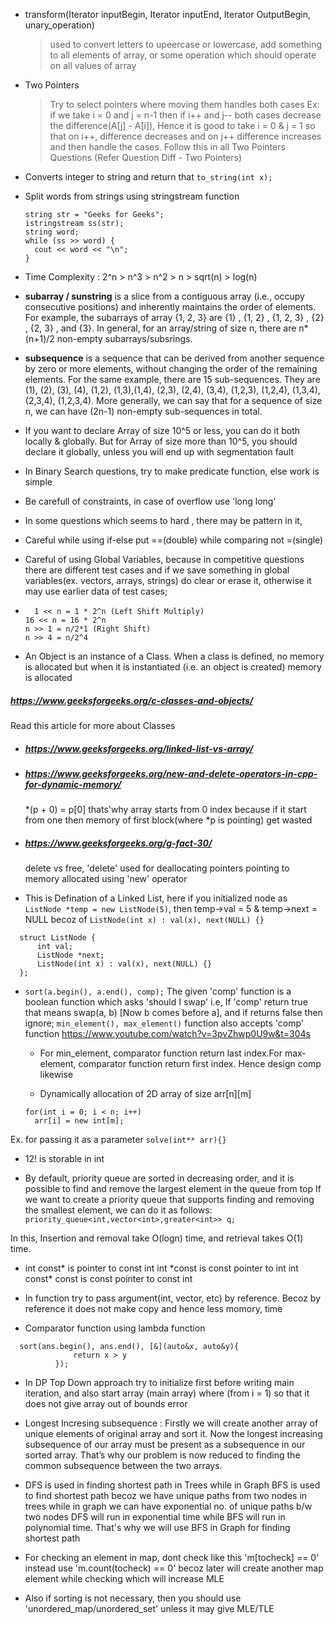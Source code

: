 - transform(Iterator inputBegin, Iterator inputEnd, Iterator OutputBegin, unary_operation)
  > used to convert letters to upeercase or lowercase, add something to all elements of array, or some operation which should operate on all values of array
- Two Pointers

  > Try to select pointers where moving them handles both cases
  > Ex: if we take i = 0 and j = n-1 then if i++ and j-- both cases
  > decrease the difference(A[j] - A[i]), Hence it is good to take
  > i = 0 & j = 1 so that on i++, difference decreases and on j++
  > difference increases and then handle the cases.
  > Follow this in all Two Pointers Questions
  > (Refer Question Diff - Two Pointers)

- Converts integer to string and return that
  `to_string(int x);`

- Split words from strings using stringstream function

  ```
  string str = "Geeks for Geeks";
  istringstream ss(str);
  string word;
  while (ss >> word) {
    cout << word << "\n";
  }

  ```

- Time Complexity :
  2^n > n^3 > n^2 > n > sqrt(n) > log(n)

- **subarray / sunstring** is a slice from a contiguous array (i.e., occupy consecutive positions) and inherently maintains the order of elements. For example, the subarrays of array {1, 2, 3} are {1} , {1, 2} , {1, 2, 3} , {2} , {2, 3} , and {3}. In general, for an array/string of size n, there are n\*(n+1)/2 non-empty subarrays/subsrings.

- **subsequence** is a sequence that can be derived from another sequence by zero or more elements, without changing the order of the remaining elements.
  For the same example, there are 15 sub-sequences. They are (1), (2), (3), (4), (1,2), (1,3),(1,4), (2,3), (2,4), (3,4), (1,2,3), (1,2,4), (1,3,4), (2,3,4), (1,2,3,4). More generally, we can say that for a sequence of size n, we can have (2n-1) non-empty sub-sequences in total.

- If you want to declare Array of size 10^5 or less, you can do it both locally & globally. But for Array of size more than 10^5, you should declare it globally, unless you will end up with segmentation fault

- In Binary Search questions, try to make predicate function, else work is simple

- Be carefull of constraints, in case of overflow use 'long long'

- In some questions which seems to hard , there may be pattern in it,

- Careful while using if-else put ==(double) while comparing not =(single)

- Careful of using Global Variables, because in competitive questions there are different test cases and if we save something in global variables(ex. vectors, arrays, strings) do clear or erase it, otherwise it may use earlier data of test cases;

- ```
    1 << n = 1 * 2^n (Left Shift Multiply)
  16 << n = 16 * 2^n
  n >> 1 = n/2*1 (Right Shift)
  n >> 4 = n/2^4
  ```

- An Object is an instance of a Class. When a class is defined, no memory is allocated but when it is instantiated (i.e. an object is created) memory is allocated

##### https://www.geeksforgeeks.org/c-classes-and-objects/

Read this article for more about Classes

- ##### https://www.geeksforgeeks.org/linked-list-vs-array/

- ##### https://www.geeksforgeeks.org/new-and-delete-operators-in-cpp-for-dynamic-memory/

  \*(p + 0) = p[0] thats'why array starts from 0 index because if it start from one then memory of first block(where \*p is pointing) get wasted

- ##### https://www.geeksforgeeks.org/g-fact-30/

  delete vs free, 'delete' used for deallocating pointers pointing to memory allocated using 'new' operator

- This is Defination of a Linked List, here if you initialized node as `ListNode *temp = new ListNode(5)`, then temp->val = 5 & temp->next = NULL becoz of `ListNode(int x) : val(x), next(NULL) {}`

```
  struct ListNode {
      int val;
      ListNode *next;
      ListNode(int x) : val(x), next(NULL) {}
  };
```

- `sort(a.begin(), a.end(), comp);`
  The given 'comp' function is a boolean function which asks 'should I swap' i.e, If 'comp' return true that means swap(a, b) [Now b comes before a], and if returns false then ignore;
  `min_element(), max_element()` function also accepts 'comp' function
  https://www.youtube.com/watch?v=3pvZhwp0U9w&t=304s

  - For min_element, comparator function return last index.For max-element, comparator function return first index. Hence design comp likewise

  - Dynamically allocation of 2D array of size arr[n][m]

  ```int** arr = new int*[n];
  for(int i = 0; i < n; i++)
  	arr[i] = new int[m];
  ```

Ex. for passing it as a parameter `solve(int** arr){}`

- 12! is storable in int

- By default, priority queue are sorted in decreasing
  order, and it is possible to find and remove the largest element in the queue from top
  If we want to create a priority queue that supports finding and removing the
  smallest element, we can do it as follows:
  `priority_queue<int,vector<int>,greater<int>> q;`

In this, Insertion and removal take O(logn) time, and retrieval takes O(1) time.

- int const* is pointer to const int
  int *const is const pointer to int
  int const\* const is const pointer to const int

- In function try to pass argument(int, vector, etc) by reference. Becoz by reference it does not make copy and hence less momory, time
- Comparator function using lambda function

```
  sort(ans.begin(), ans.end(), [&](auto&x, auto&y){
              return x > y
          });
```

- In DP Top Down approach try to initialize first
  before writing main iteration, and also start array (main array)
  where (from i = 1) so that it does not give array out of bounds error

- Longest Incresing subsequence :
  Firstly we will create another array of unique elements of original array and sort it. Now the longest increasing subsequence of our array must be present as a subsequence in our sorted array. That’s why our problem is now reduced to finding the common subsequence between the two arrays.

- DFS is used in finding shortest path in Trees while in Graph BFS is used to find shortest path becoz we have unique paths from two nodes in trees while in graph we can have exponential no. of unique paths b/w two nodes
  DFS will run in exponential time while BFS will run in polynomial time. That's why we will use BFS in Graph for finding shortest path

- For checking an element in map, dont check like this 'm[tocheck] == 0'
  instead use 'm.count(tocheck) == 0' becoz later will create another map element while checking which will increase MLE

- Also if sorting is not necessary, then you should use 'unordered_map/unordered_set' unless it may give MLE/TLE
